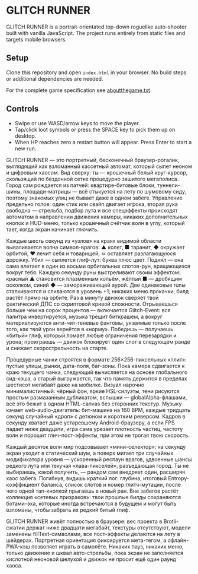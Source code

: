 # GLITCH RUNNER

GLITCH RUNNER is a portrait-orientated top-down roguelike auto-shooter built with vanilla JavaScript. The project runs entirely from static files and targets mobile browsers.

## Setup

Clone this repository and open `index.html` in your browser. No build steps or additional dependencies are needed.

For the complete game specification see [aboutthegame.txt](aboutthegame.txt).

## Controls
- Swipe or use WASD/arrow keys to move the player.
- Tap/click loot symbols or press the SPACE key to pick them up on desktop.
- When HP reaches zero a restart button will appear. Press Enter to start a new run.

GLITCH RUNNER — это портретный, бесконечный браузер-рогалик, выглядящий как взломанный кассетный автомат, который сыпет неоном и цифровым хаосом. Вид сверху: ты — крошечный белый круг-курсор, скользящий по бездонной сетке процедурно зашитого мегаполиса. Город сам рождается из патчей: квартире-битовые блоки, туннели-шины, площади-матрицы — всё стыкуется на лету по шумовому сиду, поэтому знакомых улиц не бывает даже в одном забеге. Управление предельно голое: один стик или свайп двигает игрока, вторая рука свободна — стрельба, подбор лута и все спецэффекты происходят автоматом в направлении движения камеры, никаких дополнительных кнопок и HUD-меню, только крошечный счётчик волн в углу, который тает, когда экран начинает глючить.

Каждые шесть секунд из «узлов» на краях видимой области вываливается волна символ-врагов: ▲ колет, ■ таранит, ◆ окружает орбитой, ♥ лечит себя и товарищей, ☠ оставляет разлагающуюся дорожку. Убил — сыплется глиф-лут: буква плюс цвет. Поднял — она сама влетает в один из восьми орбитальных слотов-рун, вращающихся вокруг тебя. Каждую секунду руны выстреливают своим эффектом: красный ▲ становится плазменным копьём, жёлтый ■ — дробящим осколком, синий ◆ — замораживающей аурой. Две одинаковые runы сталкиваются и сливаются в уровень +1; никаких меню прокачки, билд растёт прямо на орбите. Раз в минуту движок сверяет твой фактический ДПС со скриптовой кривой сложности. Отрываешься больше чем на сорок процентов — включается Glitch-Event: вся палитра инвертируется, музыка трещит биткрашем, а вокруг материализуются анти-чит-теневые фантомы, уязвимые только после того, как твой урон вернётся в «норму». Победишь — получаешь «битый» глиф, который ломает любые ограничения перезарядки и урона; проиграешь — движок блокирует один слот в следующем ранде и снижает скорострельность на старте.

Процедурные чанки строятся в формате 256×256-пиксельных «плит»: пустые улицы, рынки, дата-поля, баг-зоны. Пока камера сдвигается к краю текущего чанка, следующий вычисляется на основе глобального сид-хэша, а старый выгружается, так что память держится в пределах шестисот мегабайт даже на мобилке. Визуал нарочно минималистичный: чёрный фон, яркие HSL-силуэты, тени рисуются простым размазанным дубликатом, вспышки — globalAlpha-флашами, всё это бежит в одном HTML-canvas без сторонних текстур. Музыку качает web-audio-двигатель: бит-машина на 160 BPM, каждые тридцать секунд случайный «дроп» с детюном и коротким реверсом. Кадров в секунду хватает даже устаревшему Android-браузеру, а если FPS падает ниже двадцати, игра сама урезает плотность частиц, частоту волн и порошит глич-пост-эффекты, при этом не трогая твою скорость.

Каждый десяток волн мир подсовывает «мини-селектор»: на секунду экран уходит в статический шум, а поверх мигает три случайных модификатора уровня — ускоренный респаун врагов, удвоенные шансы редкого лута или текучая «лава-пикселей», разъедающая город. Ты не выбираешь, какой получить, — рандом сам внедряет один, расширяя хаос забега. Погибнув, видишь краткий лог: глубина, итоговый Entropy-коэффициент баланса, список слотов и номер глитч-мутации, после чего одной тап-кнопкой прыгаешь в новый ран. Вне забегов растёт коллекция «сетевых призраков»: твои прошлые билды сохраняются ботами-эха, которые иногда встречаются в будущем и могут быть взломаны, чтобы забрать их редкий битый глиф.

GLITCH RUNNER живёт полностью в браузере: вес проекта в Brotli-сжатии держат ниже двадцати мегабайт, текстуры отсутствуют, модели заменены fillText-символами, все пост-эффекты делаются на лету в шейдерах. Портретная ориентация фиксируется мета-тегом, а офлайн-PWA-кэш позволяет играть в самолёте. Никаких пауз, никаких меню, только движение и шквал авто-стрельбы, пока экран не заполняется кислотной неоновой шелухой и движок не просит ещё один раунд хаоса.
